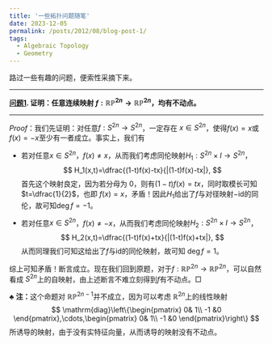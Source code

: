 ```yaml
---
title: '一些拓扑问题随笔'
date: 2023-12-05
permalink: /posts/2012/08/blog-post-1/
tags:
  - Algebraic Topology
  - Geometry
---
```


路过一些有趣的问题，便索性采摘下来。

***


**<u>问题1</u>.  证明：任意连续映射 $f:\mathbb{RP}^{2n}\to\mathbb{RP}^{2n}$，均有不动点。**

***

*Proof*：我们先证明：对任意$f:S^{2n}\to S^{2n}$，一定存在 $x\in S^{2n}$，使得$f(x)=x$或$f(x)=-x$至少有一者成立。事实上，我们有

- 若对任意$x\in S^{2n}$，$f(x)\ne x$，从而我们考虑同伦映射$H_1:S^{2n}\times I\to S^{2n}$​，
  $$
  H_1(x,t)=\dfrac{(1-t)f(x)-tx}{|(1-t)f(x)-tx|},
  $$
  首先这个映射良定，因为若分母为 $0$，则有$(1-t)f(x)=tx$，同时取模长可知$t=\dfrac{1}{2}$，也即 $f(x)=x$，矛盾！因此$H_1$给出了$f$与对径映射$-\mathrm{id}$的同伦，故可知$\deg f=-1$。

- 若对任意$x\in S^{2n}$，$f(x)\ne -x$，从而我们考虑同伦映射$H_2:S^{2n}\times I\to S^{2n}$​，
  $$
  H_2(x,t)=\dfrac{(1-t)f(x)+tx}{|(1-t)f(x)+tx|},
  $$
  从而同理我们可知这给出了$f$与$\mathrm{id}$的同伦映射，故可知 $\deg f=1$。

综上可知矛盾！断言成立。现在我们回到原题，对于$f:\mathbb{RP}^{2n}\to\mathbb{RP}^{2n}$，可以自然看成 $S^{2n}$上的自映射，由上述断言不难立刻得到$f$有不动点。$\Box$

$\clubsuit$ $\textbf{注：}$这个命题对 $\mathbb{RP}^{2n-1}$并不成立，因为可以考虑 $\mathbb{R}^{2n}$​上的线性映射
$$
\mathrm{diag}\left\{\begin{pmatrix}
  0& 1\\
 -1 &0
\end{pmatrix},\cdots,\begin{pmatrix}
  0& 1\\
 -1 &0
\end{pmatrix}\right\}
$$
所诱导的映射，由于没有实特征向量，从而诱导的映射没有不动点。
